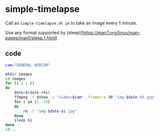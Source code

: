 # simple-timelapse

Call as `simple-timelapse.sh 1m` to take an image every 1 minute.

Use any format supported by (sleep)[https://man7.org/linux/man-pages/man1/sleep.1.html]

## code
```bash
cam="GENERAL WEBCAM"

mkdir images
cd images
for (( ; ; ))
do
    date=$(date +%s)
    ffmpeg -f dshow -i "video=$cam" -frames:v 30 "img-$date-%d.jpg"
    for i in {1..29}
    do
        rm -f "img-$date-$i.jpg"
    done
    sleep $1
done
cd ..
```
